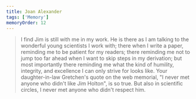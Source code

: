 ```yaml
---
title: Joan Alexander
tags: ['Memory']
memoryOrder: 12
---
```


> I find Jim is still with me in my work. He is there as I am talking to the wonderful young scientists I work with; there when I write a paper, reminding me to be patient for my readers; there reminding me not to jump too far ahead when I want to skip steps in my derivation; but most importantly there reminding me what the kind of humility, integrity, and excellence I can only strive for looks like. Your daughter-in-law Gretchen's quote on the web memorial, &quot;I never met anyone who didn't like Jim Holton&quot;, is so true. But also in scientific circles, I never met anyone who didn't respect him.